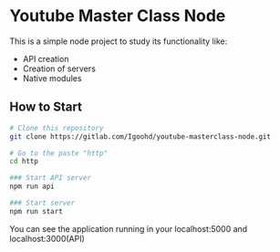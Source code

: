 # Youtube Master Class Node
This is a simple node project to study its functionality like:
* API creation
* Creation of servers
* Native modules

## How to Start

```bash
# Clone this repository
git clone https://gitlab.com/Igoohd/youtube-masterclass-node.git

# Go to the paste "http"
cd http

### Start API server
npm run api

### Start server
npm run start
```
You can see the application running in your localhost:5000 and localhost:3000(API)